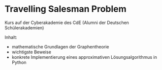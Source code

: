 # Travelling Salesman Problem 

Kurs auf der Cyberakademie des CdE (Alumni der Deutschen Schülerakademien)

Inhalt:
  - mathematische Grundlagen der Graphentheorie
  - wichtigste Beweise
  - konkrete Implementierung eines approximativen Lösungsalgorithmus in Python
